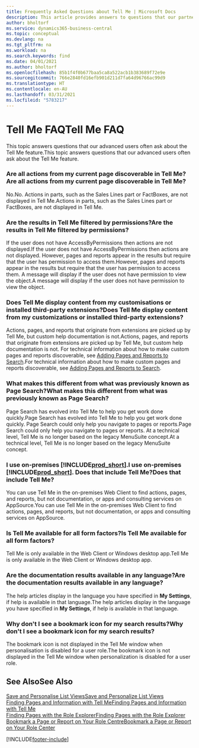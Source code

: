 ```yaml
---
title: Frequently Asked Questions about Tell Me | Microsoft Docs
description: This article provides answers to questions that our partners and customers often ask about Tell Me.
author: bholtorf
ms.service: dynamics365-business-central
ms.topic: conceptual
ms.devlang: na
ms.tgt_pltfrm: na
ms.workload: na
ms.search.keywords: find
ms.date: 04/01/2021
ms.author: bholtorf
ms.openlocfilehash: 85b1f4f0b677baa5ca8a522acb1b383689f72e9e
ms.sourcegitcommit: 766e2840fd16efb901d211d7fa64d96766ac99d9
ms.translationtype: HT
ms.contentlocale: en-AU
ms.lasthandoff: 03/31/2021
ms.locfileid: "5783217"
---
```

# <a name="tell-me-faq"></a><span data-ttu-id="6ef2b-103">Tell Me FAQ</span><span class="sxs-lookup"><span data-stu-id="6ef2b-103">Tell Me FAQ</span></span>
<span data-ttu-id="6ef2b-104">This topic answers questions that our advanced users often ask about the Tell Me feature.</span><span class="sxs-lookup"><span data-stu-id="6ef2b-104">This topic answers questions that our advanced users often ask about the Tell Me feature.</span></span>

### <a name="are-all-actions-from-my-current-page-discoverable-in-tell-me"></a><span data-ttu-id="6ef2b-105">Are all actions from my current page discoverable in Tell Me?</span><span class="sxs-lookup"><span data-stu-id="6ef2b-105">Are all actions from my current page discoverable in Tell Me?</span></span>
<span data-ttu-id="6ef2b-106">No.</span><span class="sxs-lookup"><span data-stu-id="6ef2b-106">No.</span></span> <span data-ttu-id="6ef2b-107">Actions in parts, such as the Sales Lines part or FactBoxes, are not displayed in Tell Me.</span><span class="sxs-lookup"><span data-stu-id="6ef2b-107">Actions in parts, such as the Sales Lines part or FactBoxes, are not displayed in Tell Me.</span></span>

### <a name="are-the-results-in-tell-me-filtered-by-permissions"></a><span data-ttu-id="6ef2b-108">Are the results in Tell Me filtered by permissions?</span><span class="sxs-lookup"><span data-stu-id="6ef2b-108">Are the results in Tell Me filtered by permissions?</span></span>
<span data-ttu-id="6ef2b-109">If the user does not have AccessByPermissions then actions are not displayed.</span><span class="sxs-lookup"><span data-stu-id="6ef2b-109">If the user does not have AccessByPermissions then actions are not displayed.</span></span> <span data-ttu-id="6ef2b-110">However, pages and reports appear in the results but require that the user has permission to access them.</span><span class="sxs-lookup"><span data-stu-id="6ef2b-110">However, pages and reports appear in the results but require that the user has permission to access them.</span></span> <span data-ttu-id="6ef2b-111">A message will display if the user does not have permission to view the object.</span><span class="sxs-lookup"><span data-stu-id="6ef2b-111">A message will display if the user does not have permission to view the object.</span></span>

### <a name="does-tell-me-display-content-from-my-customizations-or-installed-third-party-extensions"></a><span data-ttu-id="6ef2b-112">Does Tell Me display content from my customisations or installed third-party extensions?</span><span class="sxs-lookup"><span data-stu-id="6ef2b-112">Does Tell Me display content from my customizations or installed third-party extensions?</span></span>
<span data-ttu-id="6ef2b-113">Actions, pages, and reports that originate from extensions are picked up by Tell Me, but custom help documentation is not.</span><span class="sxs-lookup"><span data-stu-id="6ef2b-113">Actions, pages, and reports that originate from extensions are picked up by Tell Me, but custom help documentation is not.</span></span> <span data-ttu-id="6ef2b-114">For technical information about how to make custom pages and reports discoverable, see [Adding Pages and Reports to Search](/dynamics365/business-central/dev-itpro/developer/devenv-al-menusuite-functionality).</span><span class="sxs-lookup"><span data-stu-id="6ef2b-114">For technical information about how to make custom pages and reports discoverable, see [Adding Pages and Reports to Search](/dynamics365/business-central/dev-itpro/developer/devenv-al-menusuite-functionality).</span></span>

### <a name="what-makes-this-different-from-what-was-previously-known-as-page-search"></a><span data-ttu-id="6ef2b-115">What makes this different from what was previously known as Page Search?</span><span class="sxs-lookup"><span data-stu-id="6ef2b-115">What makes this different from what was previously known as Page Search?</span></span>
<span data-ttu-id="6ef2b-116">Page Search has evolved into Tell Me to help you get work done quickly.</span><span class="sxs-lookup"><span data-stu-id="6ef2b-116">Page Search has evolved into Tell Me to help you get work done quickly.</span></span> <span data-ttu-id="6ef2b-117">Page Search could only help you navigate to pages or reports.</span><span class="sxs-lookup"><span data-stu-id="6ef2b-117">Page Search could only help you navigate to pages or reports.</span></span> <span data-ttu-id="6ef2b-118">At a technical level, Tell Me is no longer based on the legacy MenuSuite concept.</span><span class="sxs-lookup"><span data-stu-id="6ef2b-118">At a technical level, Tell Me is no longer based on the legacy MenuSuite concept.</span></span>

### <a name="i-use-on-premises-prod_short-does-that-include-tell-me"></a><span data-ttu-id="6ef2b-119">I use on-premises [!INCLUDE[prod_short](includes/prod_short.md)].</span><span class="sxs-lookup"><span data-stu-id="6ef2b-119">I use on-premises [!INCLUDE[prod_short](includes/prod_short.md)].</span></span> <span data-ttu-id="6ef2b-120">Does that include Tell Me?</span><span class="sxs-lookup"><span data-stu-id="6ef2b-120">Does that include Tell Me?</span></span>
<span data-ttu-id="6ef2b-121">You can use Tell Me in the on-premises Web Client to find actions, pages, and reports, but not documentation, or apps and consulting services on AppSource.</span><span class="sxs-lookup"><span data-stu-id="6ef2b-121">You can use Tell Me in the on-premises Web Client to find actions, pages, and reports, but not documentation, or apps and consulting services on AppSource.</span></span>

### <a name="is-tell-me-available-for-all-form-factors"></a><span data-ttu-id="6ef2b-122">Is Tell Me available for all form factors?</span><span class="sxs-lookup"><span data-stu-id="6ef2b-122">Is Tell Me available for all form factors?</span></span>
<span data-ttu-id="6ef2b-123">Tell Me is only available in the Web Client or Windows desktop app.</span><span class="sxs-lookup"><span data-stu-id="6ef2b-123">Tell Me is only available in the Web Client or Windows desktop app.</span></span>

### <a name="are-the-documentation-results-available-in-any-language"></a><span data-ttu-id="6ef2b-124">Are the documentation results available in any language?</span><span class="sxs-lookup"><span data-stu-id="6ef2b-124">Are the documentation results available in any language?</span></span>
<span data-ttu-id="6ef2b-125">The help articles display in the language you have specified in **My Settings**, if help is available in that language.</span><span class="sxs-lookup"><span data-stu-id="6ef2b-125">The help articles display in the language you have specified in **My Settings**, if help is available in that language.</span></span>

### <a name="why-dont-i-see-a-bookmark-icon-for-my-search-results"></a><span data-ttu-id="6ef2b-126">Why don't I see a bookmark icon for my search results?</span><span class="sxs-lookup"><span data-stu-id="6ef2b-126">Why don't I see a bookmark icon for my search results?</span></span>
<span data-ttu-id="6ef2b-127">The bookmark icon is not displayed in the Tell Me window when personalisation is disabled for a user role.</span><span class="sxs-lookup"><span data-stu-id="6ef2b-127">The bookmark icon is not displayed in the Tell Me window when personalization is disabled for a user role.</span></span>


## <a name="see-also"></a><span data-ttu-id="6ef2b-128">See Also</span><span class="sxs-lookup"><span data-stu-id="6ef2b-128">See Also</span></span>  
[<span data-ttu-id="6ef2b-129">Save and Personalise List Views</span><span class="sxs-lookup"><span data-stu-id="6ef2b-129">Save and Personalize List Views</span></span>](ui-views.md)  
[<span data-ttu-id="6ef2b-130">Finding Pages and Information with Tell Me</span><span class="sxs-lookup"><span data-stu-id="6ef2b-130">Finding Pages and Information with Tell Me</span></span>](ui-search.md)  
[<span data-ttu-id="6ef2b-131">Finding Pages with the Role Explorer</span><span class="sxs-lookup"><span data-stu-id="6ef2b-131">Finding Pages with the Role Explorer</span></span>](ui-role-explorer.md)  
[<span data-ttu-id="6ef2b-132">Bookmark a Page or Report on Your Role Centre</span><span class="sxs-lookup"><span data-stu-id="6ef2b-132">Bookmark a Page or Report on Your Role Center</span></span>](ui-bookmarks.md)


[!INCLUDE[footer-include](includes/footer-banner.md)]